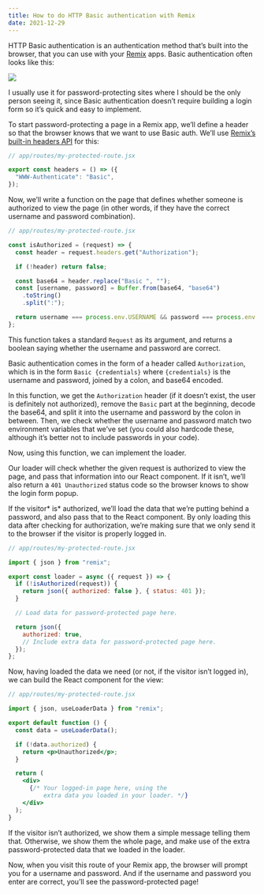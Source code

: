 ```yaml
---
title: How to do HTTP Basic authentication with Remix
date: 2021-12-29
---
```


HTTP Basic authentication is an authentication method that’s built into the browser, that you can use with your [Remix](https://remix.run) apps. Basic authentication often looks like this:

![](/posts/remix-basic-auth.png)

I usually use it for password-protecting sites where I should be the only person seeing it, since Basic authentication doesn’t require building a login form so it’s quick and easy to implement.

To start password-protecting a page in a Remix app, we’ll define a header so that the browser knows that we want to use Basic auth. We’ll use [Remix’s built-in headers API](https://remix.run/docs/en/v1/api/conventions#headers) for this:

```javascript
// app/routes/my-protected-route.jsx

export const headers = () => ({
  "WWW-Authenticate": "Basic",
});
```

Now, we’ll write a function on the page that defines whether someone is authorized to view the page (in other words, if they have the correct username and password combination).

```javascript
// app/routes/my-protected-route.jsx

const isAuthorized = (request) => {
  const header = request.headers.get("Authorization");

  if (!header) return false;

  const base64 = header.replace("Basic ", "");
  const [username, password] = Buffer.from(base64, "base64")
    .toString()
    .split(":");

  return username === process.env.USERNAME && password === process.env.PASSWORD;
};
```

This function takes a standard `Request` as its argument, and returns a boolean saying whether the username and password are correct.

Basic authentication comes in the form of a header called `Authorization`, which is in the form `Basic {credentials}` where `{credentials}` is the username and password, joined by a colon, and base64 encoded.

In this function, we get the `Authorization` header (if it doesn’t exist, the user is definitely not authorized), remove the `Basic` part at the beginning, decode the base64, and split it into the username and password by the colon in between. Then, we check whether the username and password match two environment variables that we’ve set (you could also hardcode these, although it’s better not to include passwords in your code).

Now, using this function, we can implement the loader.

Our loader will check whether the given request is authorized to view the page, and pass that information into our React component. If it isn’t, we’ll also return a `401 Unauthorized` status code so the browser knows to show the login form popup.

If the visitor* is* authorized, we’ll load the data that we’re putting behind a password, and also pass that to the React component. By only loading this data after checking for authorization, we’re making sure that we only send it to the browser if the visitor is properly logged in.

```javascript
// app/routes/my-protected-route.jsx

import { json } from "remix";

export const loader = async ({ request }) => {
  if (!isAuthorized(request)) {
    return json({ authorized: false }, { status: 401 });
  }

  // Load data for password-protected page here.

  return json({
    authorized: true,
    // Include extra data for password-protected page here.
  });
};
```

Now, having loaded the data we need (or not, if the visitor isn’t logged in), we can build the React component for the view:

```jsx
// app/routes/my-protected-route.jsx

import { json, useLoaderData } from "remix";

export default function () {
  const data = useLoaderData();

  if (!data.authorized) {
    return <p>Unauthorized</p>;
  }

  return (
    <div>
      {/* Your logged-in page here, using the
          extra data you loaded in your loader. */}
    </div>
  );
}
```

If the visitor isn’t authorized, we show them a simple message telling them that. Otherwise, we show them the whole page, and make use of the extra password-protected data that we loaded in the loader.

Now, when you visit this route of your Remix app, the browser will prompt you for a username and password. And if the username and password you enter are correct, you’ll see the password-protected page!
